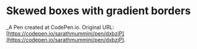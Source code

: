 # Skewed boxes with gradient borders
 _A Pen created at CodePen.io. Original URL: [https://codepen.io/sarathmummini/pen/dxbzjP](https://codepen.io/sarathmummini/pen/dxbzjP).

 
